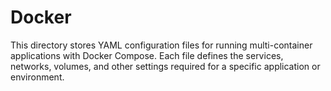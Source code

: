 # Docker

This directory stores YAML configuration files for running multi-container applications with Docker Compose. Each file defines the services, networks, volumes, and other settings required for a specific application or environment.
